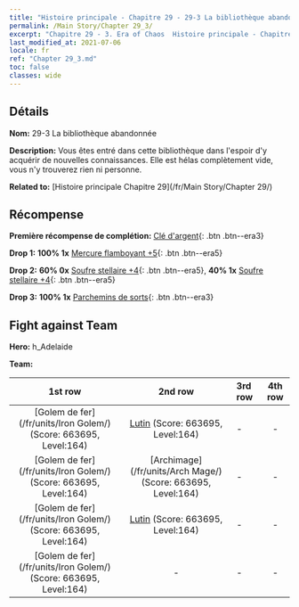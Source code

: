 ```yaml
---
title: "Histoire principale - Chapitre 29 - 29-3 La bibliothèque abandonnée"
permalink: /Main Story/Chapter 29_3/
excerpt: "Chapitre 29 - 3. Era of Chaos  Histoire principale - Chapitre 29_3. 29-3 La bibliothèque abandonnée"
last_modified_at: 2021-07-06
locale: fr
ref: "Chapter 29_3.md"
toc: false
classes: wide
---
```


## Détails

 **Nom:** 29-3 La bibliothèque abandonnée

 **Description:** Vous êtes entré dans cette bibliothèque dans l'espoir d'y acquérir de nouvelles connaissances. Elle est hélas complètement vide, vous n'y trouverez rien ni personne.

 **Related to:** [Histoire principale Chapitre 29](/fr/Main Story/Chapter 29/)

## Récompense

 **Première récompense de complétion:** [Clé d'argent](/ItemsFR/con_693/){: .btn .btn--era3}

 **Drop 1:** **100% 1x** [Mercure flamboyant +5](/ItemsFR/mat_98/){: .btn .btn--era5}

 **Drop 2:** **60% 0x** [Soufre stellaire +4](/ItemsFR/mat_92/){: .btn .btn--era5}, **40% 1x** [Soufre stellaire +4](/ItemsFR/mat_92/){: .btn .btn--era5}

 **Drop 3:** **100% 1x** [Parchemins de sorts](/ItemsFR/con_694/){: .btn .btn--era3}


## Fight against Team
 **Hero:** h_Adelaide

 **Team:**


  | 1st row | 2nd row | 3rd row | 4th row |
  |:----:|:----:|:----|:----:|
  | [Golem de fer](/fr/units/Iron Golem/) (Score: 663695, Level:164)  | [Lutin](/fr/units/Gremlin/) (Score: 663695, Level:164)  | - | - |
  | [Golem de fer](/fr/units/Iron Golem/) (Score: 663695, Level:164)  | [Archimage](/fr/units/Arch Mage/) (Score: 663695, Level:164)  | - | - |
  | [Golem de fer](/fr/units/Iron Golem/) (Score: 663695, Level:164)  | [Lutin](/fr/units/Gremlin/) (Score: 663695, Level:164)  | - | - |
  | [Golem de fer](/fr/units/Iron Golem/) (Score: 663695, Level:164)  | - | - | - |


